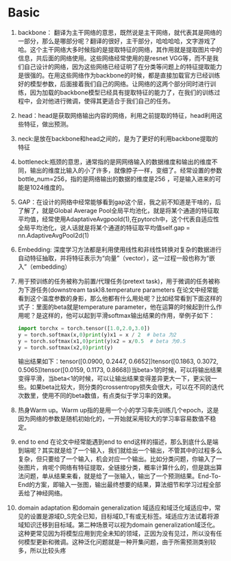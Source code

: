 # Basic

1. backbone：
翻译为主干网络的意思，既然说是主干网络，就代表其是网络的一部分，那么是哪部分呢？翻译的很好，主干部分，哈哈哈哈，文字游戏了哈。这个主干网络大多时候指的是提取特征的网络，其作用就是提取图片中的信息，共后面的网络使用。这些网络经常使用的是resnet VGG等，而不是我们自己设计的网络，因为这些网络已经证明了在分类等问题上的特征提取能力是很强的。在用这些网络作为backbone的时候，都是直接加载官方已经训练好的模型参数，后面接着我们自己的网络。让网络的这两个部分同时进行训练，因为加载的backbone模型已经具有提取特征的能力了，在我们的训练过程中，会对他进行微调，使得其更适合于我们自己的任务。

2. head：head是获取网络输出内容的网络，利用之前提取的特征，head利用这些特征，做出预测。

3. neck:是放在backbone和head之间的，是为了更好的利用backbone提取的特征

4. bottleneck:瓶颈的意思，通常指的是网网络输入的数据维度和输出的维度不同，输出的维度比输入的小了许多，就像脖子一样，变细了。经常设置的参数 bottle_num=256，指的是网络输出的数据的维度是256 ，可是输入进来的可能是1024维度的。

5. GAP：在设计的网络中经常能够看到gap这个层，我之前不知道是干啥的，后了解了，就是Global Average Pool全局平均池化，就是将某个通道的特征取平均值，经常使用AdaptativeAvgpoold(1),在pytorch中，这个代表自适应性全局平均池化，说人话就是将某个通道的特征取平均值self.gap = nn.AdaptiveAvgPool2d(1)

6. Embedding: 深度学习方法都是利用使用线性和非线性转换对复杂的数据进行自动特征抽取，并将特征表示为“向量”（vector），这一过程一般也称为“嵌入”（embedding）

7. 用于预训练的任务被称为前置/代理任务(pretext task)，用于微调的任务被称为下游任务(downstream task)8.temperature parameters 在论文中经常能看到这个温度参数的身影，那么他都有什么用处呢？比如经常看到下面这样的式子：里面的beta就是temperature parameter，他在运算的时候起到什么作用呢？是这样的，他可以起到平滑softmax输出结果的作用，举例子如下：

    ```python
    import torchx = torch.tensor([1.0,2.0,3.0])
    y = torch.softmax(x,0)print(y)x1 = x / 2  # beta 为2
    y = torch.softmax(x1,0)print(y)x2 = x/0.5  # beta 为0.5
    y = torch.softmax(x2,0)print(y)
    ```

    输出结果如下：tensor([0.0900, 0.2447, 0.6652])tensor([0.1863, 0.3072, 0.5065])tensor([0.0159, 0.1173, 0.8668])当beta>1的时候，可以将输出结果变得平滑，当beta<1的时候，可以让输出结果变得差异更大一下，更尖锐一些。如果beta比较大，则分类的crossentropy损失会很大，可以在不同的迭代次数里，使用不同的beta数值，有点类似于学习率的效果。

9. 热身Warm up。Warm up指的是用一个小的学习率先训练几个epoch，这是因为网络的参数是随机初始化的，一开始就采用较大的学习率容易数值不稳定。

10. end to end  在论文中经常能遇到end to end这样的描述，那么到底什么是端到端呢？其实就是给了一个输入，我们就给出一个输出，不管其中的过程多么复杂，但只要给了一个输入，机会对应一个输出。比如分类问题，你输入了一张图片，肯呢个网络有特征提取，全链接分类，概率计算什么的，但是跳出算法问题，单从结果来看，就是给了一张输入，输出了一个预测结果。End-To-End的方案，即输入一张图，输出最终想要的结果，算法细节和学习过程全部丢给了神经网络。

11. domain adaptation 和domain generalization 域适应和域泛化域适应中，常见的设置是源域D_S完全已知，目标域D_T有或无标签。域适应方法试着将源域知识迁移到目标域。第二种场景可以视为domain generalization域泛化。这种更常见因为将模型应用到完全未知的领域，正因为没有见过，所以没有任何模型更新和微调。这种泛化问题就是一种开集问题，由于所需预测类别较多，所以比较头疼